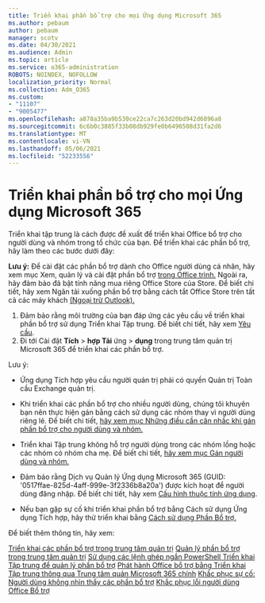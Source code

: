 ```yaml
---
title: Triển khai phần bổ trợ cho mọi Ứng dụng Microsoft 365
ms.author: pebaum
author: pebaum
manager: scotv
ms.date: 04/30/2021
ms.audience: Admin
ms.topic: article
ms.service: o365-administration
ROBOTS: NOINDEX, NOFOLLOW
localization_priority: Normal
ms.collection: Adm_O365
ms.custom:
- "11107"
- "9005477"
ms.openlocfilehash: a878a35ba9b530ce22ca7c263d20bd942d6896a8
ms.sourcegitcommit: 6c6b0c3885f33b08db929fe0b6496508d31fa2d6
ms.translationtype: MT
ms.contentlocale: vi-VN
ms.lasthandoff: 05/06/2021
ms.locfileid: "52233556"
---
```

# <a name="deploying-add-ins-for-microsoft-365-apps"></a>Triển khai phần bổ trợ cho mọi Ứng dụng Microsoft 365

Triển khai tập trung là cách được đề xuất để triển khai Office bổ trợ cho người dùng và nhóm trong tổ chức của bạn. Để triển khai các phần bổ trợ, hãy làm theo các bước dưới đây:

**Lưu ý:** Để cài đặt các phần bổ trợ dành cho Office người dùng cá nhân, hãy xem mục Xem, quản lý và cài đặt phần bổ trợ [trong Office trình.](https://support.microsoft.com/topic/view-manage-and-install-add-ins-in-office-programs-16278816-1948-4028-91e5-76dca5380f8d) Ngoài ra, hãy đảm bảo đã bật tính năng mua riêng Office Store của Store. Để biết chi tiết, hãy xem Ngăn tải xuống phần bổ trợ bằng cách tắt Office Store trên tất cả các máy khách [(Ngoại trừ Outlook).](https://docs.microsoft.com/microsoft-365/admin/manage/manage-addins-in-the-admin-center?view=o365-worldwide#prevent-add-in-downloads-by-turning-off-the-office-store-across-all-clients-except-outlook)

1. Đảm bảo rằng môi trường của bạn đáp ứng các yêu cầu về triển khai phần bổ trợ sử dụng Triển khai Tập trung. Để biết chi tiết, hãy xem [Yêu cầu](https://docs.microsoft.com/microsoft-365/admin/manage/centralized-deployment-of-add-ins?#requirements).
2. Đi tới Cài đặt **Tích**  >  **hợp Tải** ứng  >  **dụng** trong trung tâm quản trị Microsoft 365 để triển khai các phần bổ trợ. 

Lưu ý: 

- Ứng dụng Tích hợp yêu cầu người quản trị phải có quyền Quản trị Toàn cầu Exchange quản trị.

- Khi triển khai các phần bổ trợ cho nhiều người dùng, chúng tôi khuyên bạn nên thực hiện gán bằng cách sử dụng các nhóm thay vì người dùng riêng lẻ. Để biết chi tiết, [hãy xem mục Những điều cần cân nhắc khi gán phần bổ trợ cho người dùng và nhóm.](https://docs.microsoft.com/microsoft-365/admin/manage/manage-deployment-of-add-ins?view=o365-worldwide#considerations-when-assigning-an-add-in-to-users-and-groups)

- Triển khai Tập trung không hỗ trợ người dùng trong các nhóm lồng hoặc các nhóm có nhóm cha mẹ. Để biết chi tiết, [hãy xem mục Gán người dùng và nhóm.](https://docs.microsoft.com/microsoft-365/admin/manage/centralized-deployment-of-add-ins?view=o365-worldwide#user-and-group-assignments)

- Đảm bảo rằng Dịch vụ Quản lý Ứng dụng Microsoft 365 (GUID: '0517ffae-825d-4aff-999e-3f2336b8a20a') được kích hoạt để người dùng đăng nhập. Để biết chi tiết, hãy xem [Cấu hình thuộc tính ứng dụng](https://docs.microsoft.com/azure/active-directory/manage-apps/add-application-portal-configure#configure-app-properties).

- Nếu bạn gặp sự cố khi triển khai phần bổ trợ bằng Cách sử dụng Ứng dụng Tích hợp, hãy thử triển khai bằng [Cách sử dụng Phần Bổ trợ.](https://admin.microsoft.com/AdminPortal/Home?#/Settings/AddIns)

Để biết thêm thông tin, hãy xem:

[Triển khai các phần bổ trợ trong trung tâm quản trị](https://docs.microsoft.com/microsoft-365/admin/manage/manage-deployment-of-add-ins) 
 [Quản lý phần bổ trợ trong trung tâm quản trị](https://docs.microsoft.com/microsoft-365/admin/manage/manage-addins-in-the-admin-center) 
 [Sử dụng các lệnh ghép ngắn PowerShell Triển khai Tập trung để quản lý phần bổ trợ](https://docs.microsoft.com/microsoft-365/enterprise/use-the-centralized-deployment-powershell-cmdlets-to-manage-add-ins) 
 [Phát hành Office bổ trợ bằng Triển khai Tập trung thông qua Trung tâm quản Microsoft 365 chính](https://docs.microsoft.com/office/dev/add-ins/publish/centralized-deployment#publish-an-office-add-in-via-centralized-deployment) 
 [Khắc phục sự cố: Người dùng không nhìn thấy các phần bổ trợ](https://docs.microsoft.com/office365/troubleshoot/access-management/user-not-seeing-add-ins) 
 [Khắc phục lỗi người dùng Office Bổ trợ](https://docs.microsoft.com/office/dev/add-ins/testing/testing-and-troubleshooting)